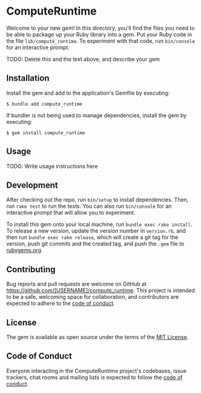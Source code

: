 # ComputeRuntime

Welcome to your new gem! In this directory, you'll find the files you need to be able to package up your Ruby library into a gem. Put your Ruby code in the file `lib/compute_runtime`. To experiment with that code, run `bin/console` for an interactive prompt.

TODO: Delete this and the text above, and describe your gem

## Installation

Install the gem and add to the application's Gemfile by executing:

    $ bundle add compute_runtime

If bundler is not being used to manage dependencies, install the gem by executing:

    $ gem install compute_runtime

## Usage

TODO: Write usage instructions here

## Development

After checking out the repo, run `bin/setup` to install dependencies. Then, run `rake test` to run the tests. You can also run `bin/console` for an interactive prompt that will allow you to experiment.

To install this gem onto your local machine, run `bundle exec rake install`. To release a new version, update the version number in `version.rb`, and then run `bundle exec rake release`, which will create a git tag for the version, push git commits and the created tag, and push the `.gem` file to [rubygems.org](https://rubygems.org).

## Contributing

Bug reports and pull requests are welcome on GitHub at https://github.com/[USERNAME]/compute_runtime. This project is intended to be a safe, welcoming space for collaboration, and contributors are expected to adhere to the [code of conduct](https://github.com/[USERNAME]/compute_runtime/blob/main/CODE_OF_CONDUCT.md).

## License

The gem is available as open source under the terms of the [MIT License](https://opensource.org/licenses/MIT).

## Code of Conduct

Everyone interacting in the ComputeRuntime project's codebases, issue trackers, chat rooms and mailing lists is expected to follow the [code of conduct](https://github.com/[USERNAME]/compute_runtime/blob/main/CODE_OF_CONDUCT.md).
